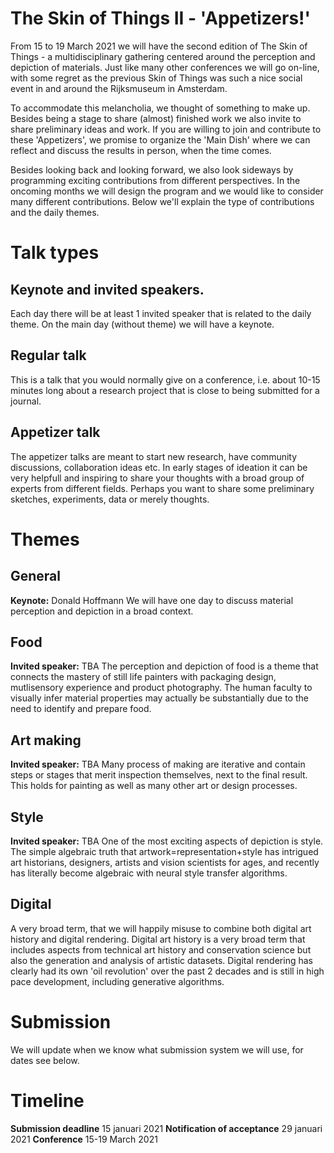 # The Skin of Things II - 'Appetizers!'

From 15 to 19 March 2021 we will have the second edition of The Skin of Things - a multidisciplinary gathering centered around the perception and depiction of materials. Just like many other conferences we will go on-line, with some regret as the previous Skin of Things was such a nice social event in and around the Rijksmuseum in Amsterdam. 

To accommodate this melancholia, we thought of something to make up. Besides being a stage to share (almost) finished work we also invite to share preliminary ideas and work. If you are willing to join and contribute to these 'Appetizers', we promise to organize the 'Main Dish' where we can reflect and discuss the results in person, when the time comes. 

Besides looking back and looking forward, we also look sideways by programming exciting contributions from different perspectives. In the oncoming months we will design the program and we would like to consider many different contributions. Below we'll explain the type of contributions and the daily themes. 

<!--Do not let these themes prevent you from submitting, we can accomodate some 
-->


# Talk types
## Keynote and invited speakers. 
Each day there will be at least 1 invited speaker that is related to the daily theme. On the main day (without theme) we will have a keynote. 

## Regular talk
This is a talk that you would normally give on a conference, i.e. about 10-15 minutes long about a research project that is close to being submitted for a journal. 

## Appetizer talk
The appetizer talks are meant to start new research, have community discussions, collaboration ideas etc. In early stages of ideation it can be very helpfull and inspiring to share your thoughts with a broad group of experts from different fields. Perhaps you want to share some preliminary sketches, experiments, data or merely thoughts. 


# Themes

## General
**Keynote:** Donald Hoffmann
We will have one day to discuss material perception and depiction in a broad context. 


## Food 
**Invited speaker:** TBA
The perception and depiction of food is a theme that connects the mastery of still life painters with packaging design, mutlisensory experience and product photography. The human faculty to visually infer material properties may actually be substantially due to the need to identify and prepare food. 


## Art making
**Invited speaker:** TBA
Many process of making are iterative and contain steps or stages that merit inspection themselves, next to the final result. This holds for painting as well as many other art or design processes. 

## Style 
**Invited speaker:** TBA
One of the most exciting aspects of depiction is style. The simple algebraic truth that artwork=representation+style has intrigued art historians, designers, artists and vision scientists for ages, and recently has literally become algebraic with neural style transfer algorithms. 


## Digital
A very broad term, that we will happily misuse to combine both digital art history and digital rendering. Digital art history is a very broad term that includes aspects from technical art history and conservation science but also the generation and analysis of artistic datasets. Digital rendering has clearly had its own 'oil revolution' over the past 2 decades and is still in high pace development, including generative algorithms. 




# Submission
We will update when we know what submission system we will use, for dates see below. 

# Timeline

**Submission deadline** 15 januari 2021
**Notification of acceptance** 29 januari 2021
**Conference** 15-19 March 2021